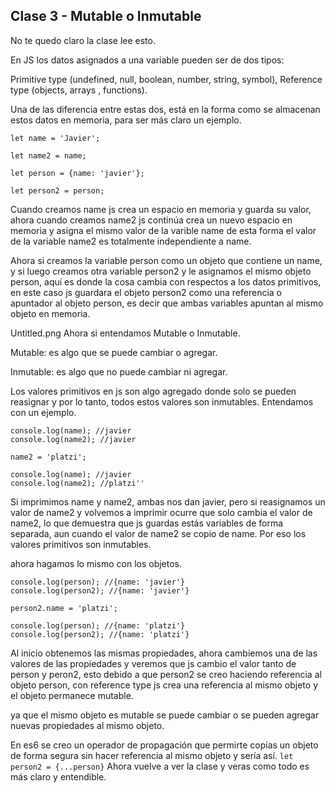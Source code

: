 ## Clase 3 - Mutable o Inmutable

No te quedo claro la clase lee esto.

En JS los datos asignados a una variable pueden ser de dos tipos:

Primitive type (undefined, null, boolean, number, string, symbol), Reference type (objects, arrays , functions).

Una de las diferencia entre estas dos, está en la forma como se almacenan estos datos en memoria, para ser más claro un ejemplo.

```
let name = 'Javier';

let name2 = name;

let person = {name: 'javier'};

let person2 = person;
```

Cuando creamos name js crea un espacio en memoria y guarda su valor, ahora cuando creamos name2 js continúa crea un nuevo espacio en memoria y asigna el mismo valor de la varible name de esta forma el valor de la variable name2 es totalmente independiente a name.

Ahora si creamos la variable person como un objeto que contiene un name, y si luego creamos otra variable person2 y le asignamos el mismo objeto person, aquí es donde la cosa cambia con respectos a los datos primitivos, en este caso js guardara el objeto person2 como una referencia o apuntador al objeto person, es decir que ambas variables apuntan al mismo objeto en memoria.

Untitled.png
Ahora si entendamos Mutable o Inmutable.

Mutable: es algo que se puede cambiar o agregar.

Inmutable: es algo que no puede cambiar ni agregar.

Los valores primitivos en js son algo agregado donde solo se pueden reasignar y por lo tanto, todos estos valores son inmutables. Entendamos con un ejemplo.

```
console.log(name); //javier
console.log(name2); //javier

name2 = 'platzi';

console.log(name); //javier
console.log(name2); //platzi''
```

Si imprimimos name y name2, ambas nos dan javier, pero si reasignamos un valor de name2 y volvemos a imprimir ocurre que solo cambia el valor de name2, lo que demuestra que js guardas estás variables de forma separada, aun cuando el valor de name2 se copio de name. Por eso los valores primitivos son inmutables.

ahora hagamos lo mismo con los objetos.

```
console.log(person); //{name: 'javier'}
console.log(person2); //{name: 'javier'}

person2.name = 'platzi';

console.log(person); //{name: 'platzi'}
console.log(person2); //{name: 'platzi'}
```

Al inicio obtenemos las mismas propiedades, ahora cambiemos una de las valores de las propiedades y veremos que js cambio el valor tanto de person y peron2, esto debido a que person2 se creo haciendo referencia al objeto person, con reference type js crea una referencia al mismo objeto y el objeto permanece mutable.

ya que el mismo objeto es mutable se puede cambiar o se pueden agregar nuevas propiedades al mismo objeto.

En es6 se creo un operador de propagación que permirte copias un objeto de forma segura sin hacer referencia al mismo objeto y sería así.
`let person2 = {...person}`
Ahora vuelve a ver la clase y veras como todo es más claro y entendible.
